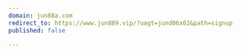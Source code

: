 ```yaml
---
domain: jun88a.com
redirect_to: https://www.jun889.vip/?uagt=jund06x02&path=signup
published: false

---
```

